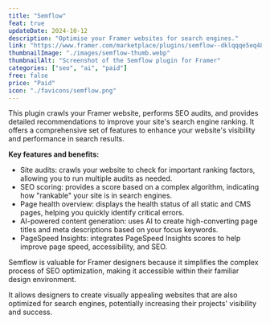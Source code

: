```yaml
---
title: "Semflow"
feat: true
updateDate: 2024-10-12
description: "Optimise your Framer websites for search engines."
link: "https://www.framer.com/marketplace/plugins/semflow--dklqqqe5eq48su2nyybdr5sup/?via=julesvcode"
thumbnailImage: "./images/semflow-thumb.webp"
thumbnailAlt: "Screenshot of the Semflow plugin for Framer"
categories: ["seo", "ai", "paid"]
free: false
price: "Paid"
icon: "./favicons/semflow.png"
---
```


This plugin crawls your Framer website, performs SEO audits, and provides detailed recommendations to improve your site's search engine ranking. It offers a comprehensive set of features to enhance your website's visibility and performance in search results.

<b>Key features and benefits:</b>

- Site audits: crawls your website to check for important ranking factors, allowing you to run multiple audits as needed.
- SEO scoring: provides a score based on a complex algorithm, indicating how "rankable" your site is in search engines.
- Page health overview: displays the health status of all static and CMS pages, helping you quickly identify critical errors.
- AI-powered content generation: uses AI to create high-converting page titles and meta descriptions based on your focus keywords.
- PageSpeed Insights: integrates PageSpeed Insights scores to help improve page speed, accessibility, and SEO.

Semflow is valuable for Framer designers because it simplifies the complex process of SEO optimization, making it accessible within their familiar design environment. 

It allows designers to create visually appealing websites that are also optimized for search engines, potentially increasing their projects' visibility and success.

